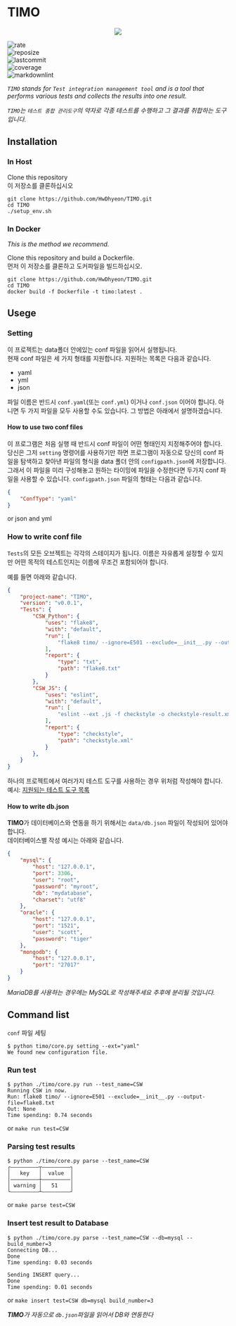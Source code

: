 # TIMO

<p align="center">
  <img src="https://user-images.githubusercontent.com/37629503/88120645-5ff14300-cbfe-11ea-98e0-c42b00f524c6.png" />
</p>

![rate](https://img.shields.io/github/languages/top/hwdhyeon/timo)  
![reposize](https://img.shields.io/github/repo-size/hwdhyeon/timo)  
![lastcommit](https://img.shields.io/github/last-commit/hwdhyeon/timo)  
![coverage](https://img.shields.io/badge/coverage-69%25-yellowgreen)  
![markdownlint](https://img.shields.io/badge/markdown%20lint-pass-brightgreen)

_`TIMO` stands for `Test integration management tool` and is a tool that performs various tests and collects the results into one result._

_`TIMO`는 `테스트 종합 관리도구`의 약자로 각종 테스트를 수행하고 그 결과를 취합하는 도구입니다._

## Installation

### In Host

Clone this repository  
이 저장소를 클론하십시오

```shell
git clone https://github.com/HwDhyeon/TIMO.git
cd TIMO
./setup_env.sh
```

### In Docker

_This is the method we recommend._

Clone this repository and build a Dockerfile.  
먼저 이 저장소를 클론하고 도커파일을 빌드하십시오.

```shell
git clone https://github.com/HwDhyeon/TIMO.git
cd TIMO
docker build -f Dockerfile -t timo:latest .
```

## Usege

### Setting

이 프로젝트는 data폴더 안에있는 conf 파일을 읽어서 실행됩니다.  
현재 conf 파일은 세 가지 형태를 지원합니다. 지원하는 목록은 다음과 같습니다.

- yaml
- yml
- json

파일 이름은 반드시 `conf.yaml`(또는 `conf.yml`) 이거나 `conf.json` 이어야 합니다. 아니면 두 가지 파일을 모두 사용할 수도 있습니다. 그 방법은 아래에서 설명하겠습니다.

#### How to use two conf files

이 프로그램은 처음 실행 때 반드시 conf 파일이 어떤 형태인지 지정해주어야 합니다. 당신은 그저 `setting` 명령어를 사용하기만 하면 프로그램이 자동으로 당신의 conf 파일을 탐색하고 찾아낸 파일의 형식을 data 폴더 안의 `configpath.json`에 저장합니다. 그래서 이 파일을 미리 구성해놓고 원하는 타이밍에 파일을 수정한다면 두가지 conf 파일을 사용할 수 있습니다. `configpath.json` 파일의 형태는 다음과 같습니다.

```json
{
    "ConfType": "yaml"
}
```

or json and yml

### How to write conf file

`Tests`의 모든 오브젝트는 각각의 스테이지가 됩니다. 이름은 자유롭게 설정할 수 있지만 어떤 목적의 테스트인지는 이름에 무조건 포함되어야 합니다.

예를 들면 아래와 같습니다.

```json
{
    "project-name": "TIMO",
    "version": "v0.0.1",
    "Tests": {
        "CSW_Python": {
            "uses": "flake8",
            "with": "default",
            "run": [
                "flake8 timo/ --ignore=E501 --exclude=__init__.py --output-file=flake8.txt"
            ],
            "report": {
                "type": "txt",
                "path": "flake8.txt"
            }
        },
        "CSW_JS": {
            "uses": "eslint",
            "with": "default",
            "run": [
                "eslint --ext .js -f checkstyle -o checkstyle-result.xml src/"
            ],
            "report": {
                "type": "checkstyle",
                "path": "checkstyle.xml"
            }
        },
    }
}
```

하나의 프로젝트에서 여러가지 테스트 도구를 사용하는 경우 위처럼 작성해야 합니다.  
예시: [지원되는 테스트 도구 목록](docs/Supported_testing_tools.md)

#### How to write db.json

**TIMO**가 데이터베이스와 연동을 하기 위해서는 `data/db.json` 파일이 작성되어 있어야 합니다.  
데이터베이스별 작성 예시는 아래와 같습니다.

```json
{
    "mysql": {
        "host": "127.0.0.1",
        "port": 3306,
        "user": "root",
        "password": "myroot",
        "db": "mydatabase",
        "charset": "utf8"
    },
    "oracle": {
        "host": "127.0.0.1",
        "port": "1521",
        "user": "scott",
        "password": "tiger"
    },
    "mongodb": {
        "host": "127.0.0.1",
        "port": "27017"
    }
}
````

_MariaDB를 사용하는 경우에는 MySQL로 작성해주세요 추후에 분리될 것입니다._

## Command list

`conf` 파일 세팅

``` shell
$ python timo/core.py setting --ext="yaml"
We found new configuration file.
```

### Run test

```shell
$ python ./timo/core.py run --test_name=CSW
Running CSW in now.
Run: flake8 timo/ --ignore=E501 --exclude=__init__.py --output-file=flake8.txt
Out: None
Time spending: 0.74 seconds
```

or `make run test=CSW`

### Parsing test results

```shell
$ python ./timo/core.py parse --test_name=CSW
┌―――――――――┬―――――――――┐
│   key   │  value  │
│―――――――――┼―――――――――│
│ warning │   51    │
└―――――――――┴―――――――――┘
```

or `make parse test=CSW`

### Insert test result to Database

```shell
$ python ./timo/core.py parse --test_name=CSW --db=mysql --build_number=3
Connecting DB...
Done
Time spending: 0.03 seconds

Sending INSERT query...
Done
Time spending: 0.01 seconds
```

or `make insert test=CSW db=mysql build_number=3`

_**TIMO**가 자동으로 `db.json`파일을 읽어서 DB와 연동한다_
